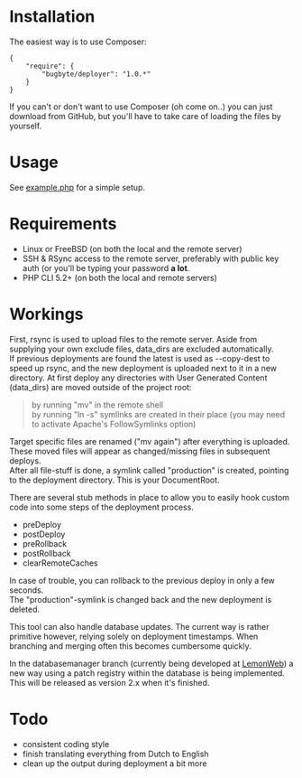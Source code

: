 # Installation

The easiest way is to use Composer:

    {
        "require": {
            "bugbyte/deployer": "1.0.*"
        }
    }

If you can't or don't want to use Composer (oh come on..) you can just download from GitHub, but you'll have to take care of loading the files by yourself.

# Usage

See [example.php](https://github.com/bugbyte/deployer/blob/master/example.php) for a simple setup.

# Requirements

- Linux or FreeBSD (on both the local and the remote server)
- SSH & RSync access to the remote server, preferably with public key auth (or you'll be typing your password **a lot**.
- PHP CLI 5.2+ (on both the local and remote servers)

# Workings

First, rsync is used to upload files to the remote server. Aside from supplying your own exclude files, data_dirs are excluded automatically.  
If previous deployments are found the latest is used as --copy-dest to speed up rsync, and the new deployment is uploaded next to it in a new directory.
At first deploy any directories with User Generated Content (data_dirs) are moved outside of the project root:
> by running "mv" in the remote shell  
> by running "ln -s" symlinks are created in their place (you may need to activate Apache's FollowSymlinks option)

Target specific files are renamed ("mv again") after everything is uploaded. These moved files will appear as changed/missing files in subsequent deploys.  
After all file-stuff is done, a symlink called "production" is created, pointing to the deployment directory. This is your DocumentRoot.

There are several stub methods in place to allow you to easily hook custom code into some steps of the deployment process.
- preDeploy
- postDeploy
- preRollback
- postRollback
- clearRemoteCaches

In case of trouble, you can rollback to the previous deploy in only a few seconds.  
The "production"-symlink is changed back and the new deployment is deleted.

This tool can also handle database updates. The current way is rather primitive however, relying solely on deployment timestamps. When branching and merging often this becomes cumbersome quickly.  

In the databasemanager branch (currently being developed at [LemonWeb](https://github.com/LemonWeb/deployer/tree/databasemanager)) a new way using a patch registry within the database is being implemented. This will be released as version 2.x when it's finished.

# Todo

- consistent coding style
- finish translating everything from Dutch to English
- clean up the output during deployment a bit more
